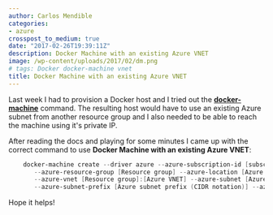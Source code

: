 ```yaml
---
author: Carlos Mendible
categories:
- azure
crosspost_to_medium: true
date: "2017-02-26T19:39:11Z"
description: Docker Machine with an existing Azure VNET
image: /wp-content/uploads/2017/02/dm.png
# tags: Docker docker-machine vnet
title: Docker Machine with an existing Azure VNET
---
```

Last week I had to provision a Docker host and I tried out the **<a href="https://docs.docker.com/machine/" target="_blank">docker-machine</a>** command. The resulting host would have to use an existing Azure subnet from another resource group and I also needed to be able to reach the machine using it's private IP.

After reading the docs and playing for some minutes I came up with the correct command to use **Docker Machine with an existing Azure VNET**:

``` powershell
    docker-machine create --driver azure --azure-subscription-id [subscriptionid]  `
       --azure-resource-group [Resource group] --azure-location [Azure location]  `
       --azure-vnet [Resource group]:[Azure VNET] --azure-subnet [Azure Subnet Name]  `
       --azure-subnet-prefix [Azure subnet prefix (CIDR notation)] --azure-use-private-ip [machine name]
```

Hope it helps!